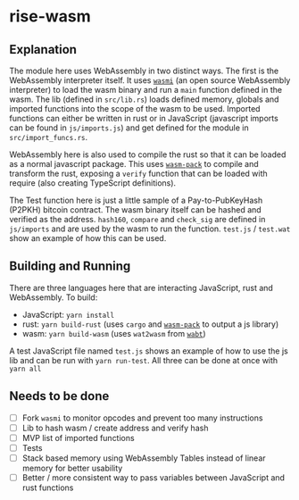 # rise-wasm

## Explanation

The module here uses WebAssembly in two distinct ways. The first is the WebAssembly interpreter itself. It uses [`wasmi`](https://github.com/paritytech/wasmi) (an open source WebAssembly interpreter) to load the wasm binary and run a `main` function defined in the wasm. The lib (defined in `src/lib.rs`) loads defined memory, globals and imported functions into the scope of the wasm to be used. Imported functions can either be written in rust or in JavaScript (javascript imports can be found in `js/imports.js`) and get defined for the module in `src/import_funcs.rs`.

WebAssembly here is also used to compile the rust so that it can be loaded as a normal javascript package. This uses [`wasm-pack`](https://github.com/rustwasm/wasm-pack) to compile and transform the rust, exposing a `verify` function that can be loaded with require (also creating TypeScript definitions).

The Test function here is just a little sample of a Pay-to-PubKeyHash (P2PKH) bitcoin contract. The wasm binary itself can be hashed and verified as the address. `hash160`, `compare` and `check_sig` are defined in `js/imports` and are used by the wasm to run the function. `test.js` / `test.wat` show an example of how this can be used.

## Building and Running

There are three languages here that are interacting JavaScript, rust and WebAssembly. To build:

* JavaScript: `yarn install`
* rust: `yarn build-rust` (uses `cargo` and [`wasm-pack`](https://github.com/rustwasm/wasm-pack) to output a js library)
* wasm: `yarn build-wasm` (uses `wat2wasm` from [`wabt`](https://github.com/WebAssembly/wabt))

A test JavaScript file named `test.js` shows an example of how to use the js lib and can be run with `yarn run-test`. All three can be done at once with `yarn all`

## Needs to be done

- [ ] Fork `wasmi` to monitor opcodes and prevent too many instructions
- [ ] Lib to hash wasm / create address and verify hash
- [ ] MVP list of imported functions
- [ ] Tests
- [ ] Stack based memory using WebAssembly Tables instead of linear memory for better usability
- [ ] Better / more consistent way to pass variables between JavaScript and rust functions
